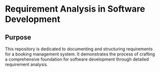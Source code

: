 # Requirement Analysis in Software Development

## Purpose

This repository is dedicated to documenting and structuring requirements for a booking management system. It demonstrates the process of crafting a comprehensive foundation for software development through detailed requirement analysis.
